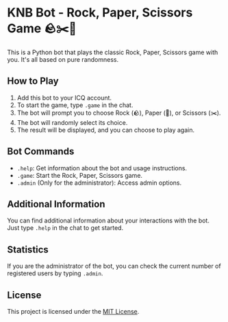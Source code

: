 # KNB Bot - Rock, Paper, Scissors Game 🪨✂️📃

This is a Python bot that plays the classic Rock, Paper, Scissors game with you. It's all based on pure randomness.

## How to Play

1. Add this bot to your ICQ account.
2. To start the game, type `.game` in the chat.
3. The bot will prompt you to choose Rock (🪨), Paper (📃), or Scissors (✂️).
4. The bot will randomly select its choice.
5. The result will be displayed, and you can choose to play again.

## Bot Commands

- `.help`: Get information about the bot and usage instructions.
- `.game`: Start the Rock, Paper, Scissors game.
- `.admin` (Only for the administrator): Access admin options.

## Additional Information

You can find additional information about your interactions with the bot. Just type `.help` in the chat to get started.

## Statistics

If you are the administrator of the bot, you can check the current number of registered users by typing `.admin`.

## License

This project is licensed under the [MIT License](/LICENSE).
